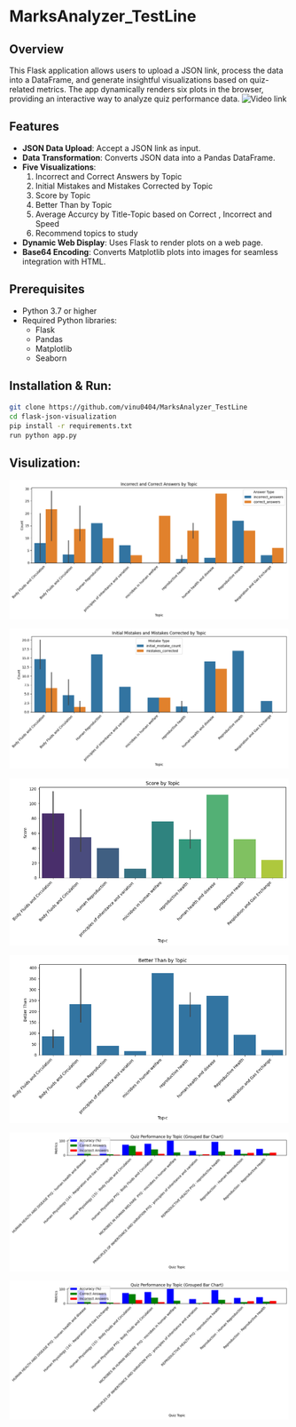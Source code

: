 # MarksAnalyzer_TestLine            

## Overview
This Flask application allows users to upload a JSON link, process the data into a DataFrame, and generate insightful visualizations based on quiz-related metrics. The app dynamically renders six plots in the browser, providing an interactive way to analyze quiz performance data.
![Video link]()

## Features
- **JSON Data Upload**: Accept a JSON link as input.
- **Data Transformation**: Converts JSON data into a Pandas DataFrame.
- **Five Visualizations**:
  1. Incorrect and Correct Answers by Topic
  2. Initial Mistakes and Mistakes Corrected by Topic
  3. Score by Topic
  4. Better Than by Topic
  5. Average Accurcy by Title-Topic based on Correct ,  Incorrect and Speed 
  6. Recommend topics to study
- **Dynamic Web Display**: Uses Flask to render plots on a web page.
- **Base64 Encoding**: Converts Matplotlib plots into images for seamless integration with HTML.

## Prerequisites
- Python 3.7 or higher
- Required Python libraries:
  - Flask
  - Pandas
  - Matplotlib
  - Seaborn
  
## Installation & Run:
   ```bash
   git clone https://github.com/vinu0404/MarksAnalyzer_TestLine
   cd flask-json-visualization
   pip install -r requirements.txt
   run python app.py

   ```
  
## Visulization:
![Incorrect and Correct Answers by Topic](images/1.png)

![Initial Mistakes and Mistakes Corrected by Topic](images/2.png)

![Score by Topic](images/3.png)

![Better Than by Topic](images/4.png)

![Average Accurcy by Title-Topic based on Correct ,  Incorrect and Speed ](images/5.png)

![Average Accurcy by Title-Topic based on Correct ,  Incorrect and Speed ](images\5.png)